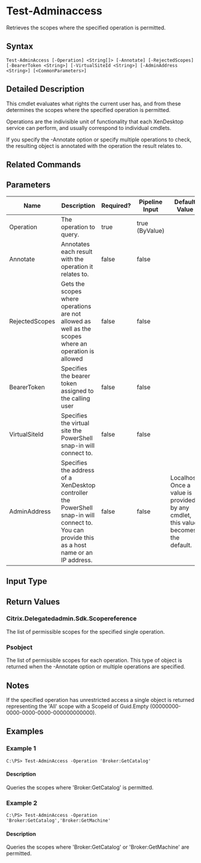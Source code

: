 ﻿
# Test-Adminaccess
Retrieves the scopes where the specified operation is permitted.
## Syntax
```
Test-AdminAccess [-Operation] <String[]> [-Annotate] [-RejectedScopes] [-BearerToken <String>] [-VirtualSiteId <String>] [-AdminAddress <String>] [<CommonParameters>]
```
## Detailed Description
This cmdlet evaluates what rights the current user has, and from these determines the scopes where the specified operation is permitted.

Operations are the indivisible unit of functionality that each XenDesktop service can perform, and usually correspond to individual cmdlets.

If you specify the -Annotate option or specify multiple operations to check, the resulting object is annotated with the operation the result relates to.


## Related Commands

## Parameters
| Name   | Description | Required? | Pipeline Input | Default Value |
| --- | --- | --- | --- | --- |
| Operation | The operation to query. | true | true (ByValue) |  |
| Annotate | Annotates each result with the operation it relates to. | false | false |  |
| RejectedScopes | Gets the scopes where operations are not allowed as well as the scopes where an operation is allowed | false | false |  |
| BearerToken | Specifies the bearer token assigned to the calling user | false | false |  |
| VirtualSiteId | Specifies the virtual site the PowerShell snap-in will connect to. | false | false |  |
| AdminAddress | Specifies the address of a XenDesktop controller the PowerShell snap-in will connect to. You can provide this as a host name or an IP address. | false | false | Localhost. Once a value is provided by any cmdlet, this value becomes the default. |

## Input Type

### 

## Return Values

### Citrix.Delegatedadmin.Sdk.Scopereference
The list of permissible scopes for the specified single operation.
### Psobject
The list of permissible scopes for each operation. This type of object is returned when the -Annotate option or multiple operations are specified.
## Notes
If the specified operation has unrestricted access a single object is returned representing the 'All' scope with a ScopeId of Guid.Empty (00000000-0000-0000-0000-000000000000).
## Examples

### Example 1
```
C:\PS> Test-AdminAccess -Operation 'Broker:GetCatalog'
```
#### Description
Queries the scopes where 'Broker:GetCatalog' is permitted.
### Example 2
```
C:\PS> Test-AdminAccess -Operation 'Broker:GetCatalog','Broker:GetMachine'
```
#### Description
Queries the scopes where 'Broker:GetCatalog' or 'Broker:GetMachine' are permitted.
